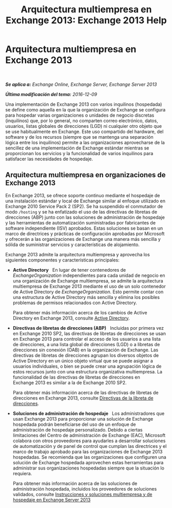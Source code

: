 ﻿---
title: 'Arquitectura multiempresa en Exchange 2013: Exchange 2013 Help'
TOCTitle: Arquitectura multiempresa en Exchange 2013
ms:assetid: df09257d-dd98-4f59-b830-1818cedda15c
ms:mtpsurl: https://technet.microsoft.com/es-es/library/JJ862352(v=EXCHG.150)
ms:contentKeyID: 50556897
ms.date: 04/23/2018
mtps_version: v=EXCHG.150
ms.translationtype: HT
---

# Arquitectura multiempresa en Exchange 2013

 

_**Se aplica a:** Exchange Online, Exchange Server, Exchange Server 2013_

_**Última modificación del tema:** 2016-12-09_

Una implementación de Exchange 2013 con varios inquilinos (hospedada) se define como aquella en la que la organización de Exchange se configura para hospedar varias organizaciones o unidades de negocio discretas (inquilinos) que, por lo general, no comparten correo electrónico, datos, usuarios, listas globales de direcciones (LGD) ni cualquier otro objeto que se use habitualmente en Exchange. Este uso compartido del hardware, del software y de los recursos (siempre que se mantenga una separación lógica entre los inquilinos) permite a las organizaciones aprovecharse de la sencillez de una implementación de Exchange estándar mientras se proporcionan los servicios y la funcionalidad de varios inquilinos para satisfacer las necesidades de hospedaje.

## Arquitectura multiempresa en organizaciones de Exchange 2013

En Exchange 2013, se ofrece soporte continuo mediante el hospedaje de una instalación estándar y local de Exchange similar al enfoque utilizado en Exchange 2010 Service Pack 2 (SP2). Se ha suspendido el conmutador de modo `/hosting` y se ha enfatizado el uso de las directivas de libretas de direcciones (ABP) junto con las soluciones de administración de hospedaje y las herramientas de automatización suministradas por fabricantes de software independiente (ISV) aprobados. Estas soluciones se basan en un marco de directrices y prácticas de configuración aprobadas por Microsoft y ofrecerán a las organizaciones de Exchange una manera más sencilla y sólida de suministrar servicios y características de alojamiento.

Exchange 2013 admite la arquitectura multiempresa y aprovecha los siguientes componentes y características principales:

  - **Active Directory**   En lugar de tener contenedores de *ExchangeOrganization* independientes para cada unidad de negocio en una organización de Exchange multiempresa, se admite la arquitectura multiempresa de Exchange 2013 mediante el uso de un solo contenedor de Active Directory de *ExchangeOrganization*. Esto permite contar con una estructura de Active Directory más sencilla y elimina los posibles problemas de permisos relacionados con Active Directory.
    
    Para obtener más información acerca de los cambios de Active Directory en Exchange 2013, consulte [Active Directory](active-directory-exchange-2013-help.md).

  - **Directivas de libretas de direcciones (ABP)**   Incluidas por primera vez en Exchange 2010 SP2, las directivas de libretas de direcciones se usan en Exchange 2013 para controlar el acceso de los usuarios a una lista de direcciones, a una lista global de direcciones (LGD) o a libretas de direcciones sin conexión (OAB) en la organización de Exchange. Las directivas de libretas de direcciones agrupan los diversos objetos de Active Directory en un único objeto virtual que se puede asignar a usuarios individuales, o bien se puede crear una agrupación lógica de estos recursos junto con una estructura organizativa multiempresa. La funcionalidad de las directivas de libretas de direcciones en Exchange 2013 es similar a la de Exchange 2010 SP2.
    
    Para obtener más información acerca de las directivas de libretas de direcciones en Exchange 2013, consulte [Directivas de la libreta de direcciones](https://docs.microsoft.com/es-es/exchange/address-books/address-book-policies/address-book-policies).

  - **Soluciones de administración de hospedaje**   Los administradores que usan Exchange 2013 para proporcionar una solución de Exchange hospedada podrán beneficiarse del uso de un enfoque de administración de hospedaje personalizado. Debido a ciertas limitaciones del Centro de administración de Exchange (EAC), Microsoft colabora con otros proveedores para ayudarles a desarrollar soluciones de automatización y de panel de control que cumplan las directrices y el marco de trabajo aprobado para las organizaciones de Exchange 2013 hospedadas. Se recomienda que las organizaciones que configuren una solución de Exchange hospedada aprovechen estas herramientas para administrar sus organizaciones hospedadas siempre que la situación lo requiera.
    
    Para obtener más información acerca de las soluciones de administración hospedada, incluidos los proveedores de soluciones validados, consulte [Instrucciones y soluciones multiempresa y de hospedaje en Exchange Server 2013](https://go.microsoft.com/fwlink/?linkid=275036)

